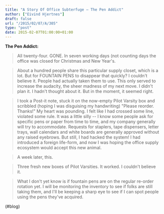 ```yaml
---
title: "A Story Of Office Subterfuge — The Pen Addict"
author: ["Eivind Hjertnes"]
draft: false
url: "/2015/02/07/A/305"
type: "post"
date: 2015-02-07T01:00:00+01:00
---
```


**The Pen Addict:**

> All twenty-four. GONE. In seven working days (not counting days the
> office was closed for Christmas and New Year's.

<!--quoteend-->

> About a hundred people share this particular supply closet, which is a
> lot. But for FOUNTAIN PENS to disappear that quickly? I couldn't
> believe it. People had actually taken them to use. This only served to
> increase the audacity, the sheer madness of my next move. I didn't
> plan it. I hadn't thought about it. But in the moment, it seemed
> right.

<!--quoteend-->

> I took a Post-it note, stuck it on the now-empty Pilot Varsity box and
> scribbled (hoping I was disguising my handwriting) "Please reorder.
> Thanks!" My heart was pounding. I felt like I had crossed some line,
> violated some rule. It was a little silly -- I know some people ask
> for specific pens or paper from time to time, and my company generally
> will try to accommodate. Requests for staplers, tape dispensers,
> letter trays, wall calendars and white boards are generally approved
> without any raised eyebrows. But still, I had hacked the system! I had
> introduced a foreign life-form, and now I was hoping the office supply
> ecosystem would accept this new animal.

<!--quoteend-->

> A week later, this.

<!--quoteend-->

> Three fresh new boxes of Pilot Varsities. It worked. I couldn't
> believe it.

<!--quoteend-->

> What I don't yet know is if fountain pens are on the regular re-order
> rotation yet. I will be monitoring the inventory to see if folks are
> still taking them, and I'll be keeping a sharp eye to see if I can
> spot people using the pens they've acquired.

(#blog)
